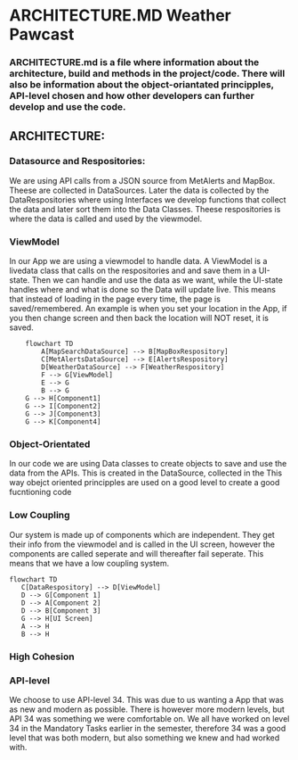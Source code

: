 
# ARCHITECTURE.MD Weather Pawcast
### ARCHITECTURE.md is a file where information about the architecture, build and methods in the project/code. There will also be information about the object-oriantated principples, API-level chosen and how other developers can further develop and use the code.

## ARCHITECTURE: 
### Datasource and Respositories:
We are using API calls from a JSON source from MetAlerts and MapBox. Theese are collected in DataSources. Later the data is collected by the DataRespositories where using Interfaces we develop functions that collect the data and later sort them into  the Data Classes. Theese respositories is where the data is called and used by the viewmodel. 

### ViewModel
In our App we are using a viewmodel to handle data. A ViewModel is a livedata class that calls on the respositories and and save them in a UI-state. Then we can handle and use the data as we want, while the UI-state handles where and what is done so the Data will update live. This means that instead of loading in the page every time, the page is saved/remembered. An example is when you set your location in the App, if you then change screen and then back the location will NOT reset, it is saved.

```mermaid
    flowchart TD
        A[MapSearchDataSource] --> B[MapBoxRespository]
        C[MetAlertsDataSource] --> E[AlertsRespository]
        D[WeatherDataSource] --> F[WeatherRespository]
        F --> G[ViewModel]
        E --> G
        B --> G
    G --> H[Component1]
    G --> I[Component2]
    G --> J[Component3]
    G --> K[Component4]  
```
### Object-Orientated
In our code we are using Data classes to create objects to save and use the data from the APIs. This is created in the DataSource, collected in the This way obejct oriented principples are used on a good level to create a good fucntioning code

### Low Coupling
Our system is made up of components which are independent. They get their info from the viewmodel and is called in the UI screen, however the components are called seperate and will thereafter fail seperate. This means that we have a low coupling system.
 ```mermaid
flowchart TD
    C[DataRespository] --> D[ViewModel]
    D --> G[Component 1]
    D --> A[Component 2]
    D --> B[Component 3]
    G --> H[UI Screen]
    A --> H
    B --> H
```
   
### High Cohesion

### API-level
We choose to use API-level 34. This was due to us wanting a App that was as new and modern as possible. There is however more modern levels, but API 34 was something we were comfortable on. We all have worked on level 34 in the Mandatory Tasks earlier in the semester, therefore 34 was a good level that was both modern, but also something we knew and had worked with.

